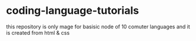 # coding-language-tutorials
this repository is only mage for basisic node of 10 comuter languages and it is created from html &amp; css 
